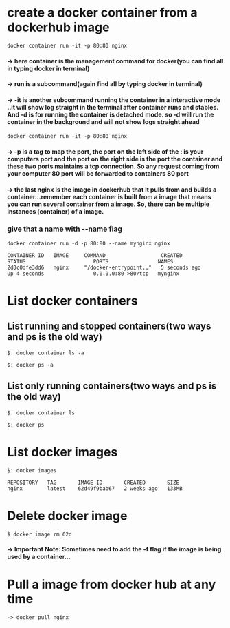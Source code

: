 # create a docker container from a dockerhub image
    
    docker container run -it -p 80:80 nginx

#### -> here container is the management command for docker(you can find all in typing docker in terminal)

#### -> run is a subcommand(again find all by typing docker in terminal)

#### -> -it is another subcommand running the container in a interactive mode ..it will show log straight in the terminal after container runs and stables. And -d is for running the container is detached mode. so -d will run the container in the background and will not show logs straight ahead

    docker container run -it -p 80:80 nginx

#### -> -p is a tag to map the port, the port on the left side of the : is your computers port and the port on the right side is the port the container and these two ports maintains a tcp connection. So any request coming from your computer 80 port will be forwarded to containers 80 port

#### -> the last nginx is the image in dockerhub that it pulls from and builds a container...remember each container is built from a image that means you can run several container from a image. So, there can be multiple instances (container) of a image.

### give that a name with --name flag
    
    docker container run -d -p 80:80 --name mynginx nginx
    
    CONTAINER ID   IMAGE     COMMAND                  CREATED             STATUS                      PORTS                NAMES
    2d0c0dfe3dd6   nginx     "/docker-entrypoint.…"   5 seconds ago       Up 4 seconds                0.0.0.0:80->80/tcp   mynginx

# List docker containers

## List running and stopped containers(two ways and ps is the old way)

    $: docker container ls -a
    
    $: docker ps -a

## List only running containers(two ways and ps is the old way)

    $: docker container ls
    
    $: docker ps

# List docker images
    
    $: docker images   
    
    REPOSITORY   TAG       IMAGE ID       CREATED       SIZE
    nginx        latest    62d49f9bab67   2 weeks ago   133MB

# Delete docker image

    $ docker image rm 62d
   
#### -> Important Note: Sometimes need to add the -f flag if the image is being used by a container... 

# Pull a image from docker hub at any time

    -> docker pull nginx
    
    

    
